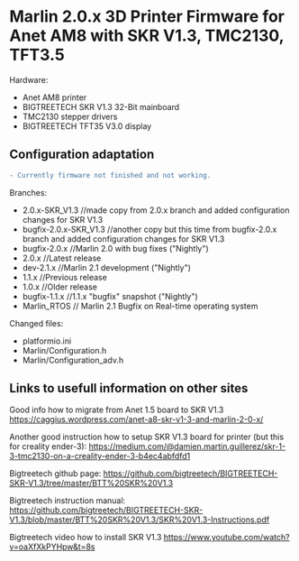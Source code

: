 # Marlin 2.0.x 3D Printer Firmware for Anet AM8 with SKR V1.3, TMC2130, TFT3.5

Hardware: 

- Anet AM8 printer
- BIGTREETECH SKR V1.3 32-Bit mainboard
- TMC2130 stepper drivers
- BIGTREETECH TFT35 V3.0 display

## Configuration adaptation

```diff
- Currently firmware not finished and not working.
```

Branches:

- 2.0.x-SKR_V1.3 //made copy from 2.0.x branch and added configuration changes for SKR V1.3
- bugfix-2.0.x-SKR_V1.3 //another copy but this time from bugfix-2.0.x branch and added configuration changes for SKR V1.3
- bugfix-2.0.x //Marlin 2.0 with bug fixes ("Nightly")
- 2.0.x //Latest release
- dev-2.1.x //Marlin 2.1 development ("Nightly")
- 1.1.x //Previous release
- 1.0.x //Older release
- bugfix-1.1.x //1.1.x "bugfix" snapshot ("Nightly")
- Marlin_RTOS // Marlin 2.1 Bugfix on Real-time operating system


Changed files: 

- platformio.ini
- Marlin/Configuration.h
- Marlin/Configuration_adv.h

## Links to usefull information on other sites

Good info how to migrate from Anet 1.5 board to SKR V1.3 https://caggius.wordpress.com/anet-a8-skr-v1-3-and-marlin-2-0-x/

Another good instruction how to setup SKR V1.3 board for printer (but this for creality ender-3): https://medium.com/@damien.martin.guillerez/skr-1-3-tmc2130-on-a-creality-ender-3-b4ec4abfdfd1

Bigtreetech github page: https://github.com/bigtreetech/BIGTREETECH-SKR-V1.3/tree/master/BTT%20SKR%20V1.3

Bigtreetech instruction manual: https://github.com/bigtreetech/BIGTREETECH-SKR-V1.3/blob/master/BTT%20SKR%20V1.3/SKR%20V1.3-Instructions.pdf

Bigtreetech video how to install SKR V1.3 https://www.youtube.com/watch?v=oaXfXkPYHpw&t=8s
